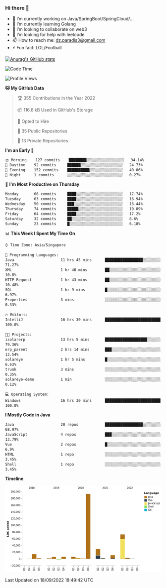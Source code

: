 ### Hi there 👋

- 🔭 I’m currently working on Java/SpringBoot/SpringCloud/...
- 🌱 I’m currently learning Golang
- 👯 I’m looking to collaborate on web3
- 🤔 I’m looking for help with leetcode
- 📫 How to reach me: dz.paradis3@gmail.com
- ⚡ Fun fact: LOL/Football

[![Anurag's GitHub stats](https://github-readme-stats.vercel.app/api?username=xiumu2017&show_icons=true&theme=radical)](https://github.com/anuraghazra/github-readme-stats)

<!--
**xiumu2017/xiumu2017** is a ✨ _special_ ✨ repository because its `README.md` (this file) appears on your GitHub profile.

Here are some ideas to get you started:

- 🔭 I’m currently working on ...
- 🌱 I’m currently learning ...
- 👯 I’m looking to collaborate on ...
- 🤔 I’m looking for help with ...
- 💬 Ask me about ...
- 📫 How to reach me: ...
- 😄 Pronouns: ...
- ⚡ Fun fact: ...
-->

<!--START_SECTION:waka-->
![Code Time](http://img.shields.io/badge/Code%20Time-823%20hrs%208%20mins-blue)

![Profile Views](http://img.shields.io/badge/Profile%20Views-0-blue)

**🐱 My GitHub Data** 

> 🏆 355 Contributions in the Year 2022
 > 
> 📦 116.6 kB Used in GitHub's Storage 
 > 
> 💼 Opted to Hire
 > 
> 📜 35 Public Repositories 
 > 
> 🔑 13 Private Repositories  
 > 
**I'm an Early 🐤** 

```text
🌞 Morning    127 commits    ████████░░░░░░░░░░░░░░░░░   34.14% 
🌆 Daytime    92 commits     ██████░░░░░░░░░░░░░░░░░░░   24.73% 
🌃 Evening    152 commits    ██████████░░░░░░░░░░░░░░░   40.86% 
🌙 Night      1 commits      ░░░░░░░░░░░░░░░░░░░░░░░░░   0.27%

```
📅 **I'm Most Productive on Thursday** 

```text
Monday       66 commits     ████░░░░░░░░░░░░░░░░░░░░░   17.74% 
Tuesday      63 commits     ████░░░░░░░░░░░░░░░░░░░░░   16.94% 
Wednesday    50 commits     ███░░░░░░░░░░░░░░░░░░░░░░   13.44% 
Thursday     74 commits     █████░░░░░░░░░░░░░░░░░░░░   19.89% 
Friday       64 commits     ████░░░░░░░░░░░░░░░░░░░░░   17.2% 
Saturday     32 commits     ██░░░░░░░░░░░░░░░░░░░░░░░   8.6% 
Sunday       23 commits     █░░░░░░░░░░░░░░░░░░░░░░░░   6.18%

```


📊 **This Week I Spent My Time On** 

```text
⌚︎ Time Zone: Asia/Singapore

💬 Programming Languages: 
Java                     11 hrs 45 mins      █████████████████░░░░░░░░   71.27% 
XML                      1 hr 46 mins        ██░░░░░░░░░░░░░░░░░░░░░░░   10.8% 
HTTP Request             1 hr 43 mins        ██░░░░░░░░░░░░░░░░░░░░░░░   10.48% 
SQL                      1 hr 9 mins         █░░░░░░░░░░░░░░░░░░░░░░░░   6.97% 
Properties               3 mins              ░░░░░░░░░░░░░░░░░░░░░░░░░   0.33%

🔥 Editors: 
IntelliJ                 16 hrs 30 mins      █████████████████████████   100.0%

🐱‍💻 Projects: 
isolarerp                13 hrs 5 mins       ███████████████████░░░░░░   79.36% 
erp_parent               2 hrs 14 mins       ███░░░░░░░░░░░░░░░░░░░░░░   13.54% 
solareye                 1 hr 5 mins         █░░░░░░░░░░░░░░░░░░░░░░░░   6.63% 
trunk                    3 mins              ░░░░░░░░░░░░░░░░░░░░░░░░░   0.35% 
solareye-demo            1 min               ░░░░░░░░░░░░░░░░░░░░░░░░░   0.12%

💻 Operating System: 
Windows                  16 hrs 30 mins      █████████████████████████   100.0%

```

**I Mostly Code in Java** 

```text
Java                     20 repos            █████████████████░░░░░░░░   68.97% 
JavaScript               4 repos             ███░░░░░░░░░░░░░░░░░░░░░░   13.79% 
Vue                      2 repos             █░░░░░░░░░░░░░░░░░░░░░░░░   6.9% 
HTML                     1 repo              ░░░░░░░░░░░░░░░░░░░░░░░░░   3.45% 
Shell                    1 repo              ░░░░░░░░░░░░░░░░░░░░░░░░░   3.45%

```


**Timeline**

![Chart not found](https://raw.githubusercontent.com/xiumu2017/xiumu2017/main/charts/bar_graph.png) 


 Last Updated on 18/09/2022 18:49:42 UTC
<!--END_SECTION:waka-->
